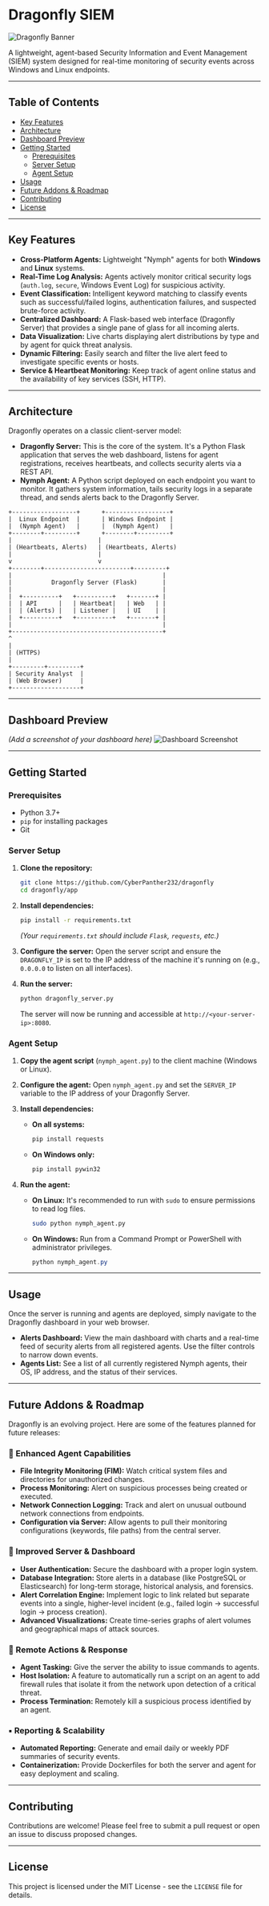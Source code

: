 # Dragonfly SIEM

![Dragonfly Banner](https://github.com/CyberPanther232/dragonfly/blob/5012b75ed55a28d119a47b13452784cc64aa368f/Dragonfly_logo.png)

A lightweight, agent-based Security Information and Event Management (SIEM) system designed for real-time monitoring of security events across Windows and Linux endpoints.

---

## Table of Contents
- [Key Features](#key-features)
- [Architecture](#architecture)
- [Dashboard Preview](#dashboard-preview)
- [Getting Started](#getting-started)
  - [Prerequisites](#prerequisites)
  - [Server Setup](#server-setup)
  - [Agent Setup](#agent-setup)
- [Usage](#usage)
- [Future Addons & Roadmap](#future-addons--roadmap)
- [Contributing](#contributing)
- [License](#license)

---

## Key Features

* **Cross-Platform Agents:** Lightweight "Nymph" agents for both **Windows** and **Linux** systems.
* **Real-Time Log Analysis:** Agents actively monitor critical security logs (`auth.log`, `secure`, Windows Event Log) for suspicious activity.
* **Event Classification:** Intelligent keyword matching to classify events such as successful/failed logins, authentication failures, and suspected brute-force activity.
* **Centralized Dashboard:** A Flask-based web interface (Dragonfly Server) that provides a single pane of glass for all incoming alerts.
* **Data Visualization:** Live charts displaying alert distributions by type and by agent for quick threat analysis.
* **Dynamic Filtering:** Easily search and filter the live alert feed to investigate specific events or hosts.
* **Service & Heartbeat Monitoring:** Keep track of agent online status and the availability of key services (SSH, HTTP).

---

## Architecture

Dragonfly operates on a classic client-server model:

* **Dragonfly Server:** This is the core of the system. It's a Python Flask application that serves the web dashboard, listens for agent registrations, receives heartbeats, and collects security alerts via a REST API.
* **Nymph Agent:** A Python script deployed on each endpoint you want to monitor. It gathers system information, tails security logs in a separate thread, and sends alerts back to the Dragonfly Server.

```
+------------------+      +------------------+
|  Linux Endpoint  |      | Windows Endpoint |
|  (Nymph Agent)   |      |  (Nymph Agent)   |
+--------+---------+      +--------+---------+
|                        |
| (Heartbeats, Alerts)   | (Heartbeats, Alerts)
|                        |
v                        v
+--------+------------------------+---------+
|                                          |
|           Dragonfly Server (Flask)       |
|                                          |
|  +----------+   +----------+   +-------+ |
|  | API      |   | Heartbeat|   | Web   | |
|  | (Alerts) |   | Listener |   | UI    | |
|  +----------+   +----------+   +-------+ |
|                                          |
+------------------------------------------+
^
|
| (HTTPS)
|
+---------+---------+
| Security Analyst  |
| (Web Browser)     |
+-------------------+

```
---

## Dashboard Preview

*(Add a screenshot of your dashboard here)*
![Dashboard Screenshot](https://i.imgur.com/your-screenshot-url.png)

---

## Getting Started

### Prerequisites

* Python 3.7+
* `pip` for installing packages
* Git

### Server Setup

1.  **Clone the repository:**
    ```bash
    git clone https://github.com/CyberPanther232/dragonfly
    cd dragonfly/app
    ```

2.  **Install dependencies:**
    ```bash
    pip install -r requirements.txt
    ```
    *(Your `requirements.txt` should include `Flask`, `requests`, etc.)*

3.  **Configure the server:**
    Open the server script and ensure the `DRAGONFLY_IP` is set to the IP address of the machine it's running on (e.g., `0.0.0.0` to listen on all interfaces).

4.  **Run the server:**
    ```bash
    python dragonfly_server.py
    ```
    The server will now be running and accessible at `http://<your-server-ip>:8080`.

### Agent Setup

1.  **Copy the agent script** (`nymph_agent.py`) to the client machine (Windows or Linux).

2.  **Configure the agent:**
    Open `nymph_agent.py` and set the `SERVER_IP` variable to the IP address of your Dragonfly Server.

3.  **Install dependencies:**
    * **On all systems:**
        ```bash
        pip install requests
        ```
    * **On Windows only:**
        ```bash
        pip install pywin32
        ```

4.  **Run the agent:**
    * **On Linux:** It's recommended to run with `sudo` to ensure permissions to read log files.
        ```bash
        sudo python nymph_agent.py
        ```
    * **On Windows:** Run from a Command Prompt or PowerShell with administrator privileges.
        ```powershell
        python nymph_agent.py
        ```

---

## Usage

Once the server is running and agents are deployed, simply navigate to the Dragonfly dashboard in your web browser.

* **Alerts Dashboard:** View the main dashboard with charts and a real-time feed of security alerts from all registered agents. Use the filter controls to narrow down events.
* **Agents List:** See a list of all currently registered Nymph agents, their OS, IP address, and the status of their services.

---

## Future Addons & Roadmap

Dragonfly is an evolving project. Here are some of the features planned for future releases:

### 🔹 Enhanced Agent Capabilities
* **File Integrity Monitoring (FIM):** Watch critical system files and directories for unauthorized changes.
* **Process Monitoring:** Alert on suspicious processes being created or executed.
* **Network Connection Logging:** Track and alert on unusual outbound network connections from endpoints.
* **Configuration via Server:** Allow agents to pull their monitoring configurations (keywords, file paths) from the central server.

### 🔸 Improved Server & Dashboard
* **User Authentication:** Secure the dashboard with a proper login system.
* **Database Integration:** Store alerts in a database (like PostgreSQL or Elasticsearch) for long-term storage, historical analysis, and forensics.
* **Alert Correlation Engine:** Implement logic to link related but separate events into a single, higher-level incident (e.g., failed login -> successful login -> process creation).
* **Advanced Visualizations:** Create time-series graphs of alert volumes and geographical maps of attack sources.

### 🔺 Remote Actions & Response
* **Agent Tasking:** Give the server the ability to issue commands to agents.
* **Host Isolation:** A feature to automatically run a script on an agent to add firewall rules that isolate it from the network upon detection of a critical threat.
* **Process Termination:** Remotely kill a suspicious process identified by an agent.

### ▪️ Reporting & Scalability
* **Automated Reporting:** Generate and email daily or weekly PDF summaries of security events.
* **Containerization:** Provide Dockerfiles for both the server and agent for easy deployment and scaling.

---

## Contributing

Contributions are welcome! Please feel free to submit a pull request or open an issue to discuss proposed changes.

---

## License

This project is licensed under the MIT License - see the `LICENSE` file for details.
